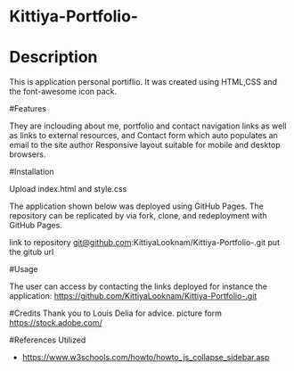 # Kittiya-Portfolio-

# Description

 This is application personal portiflio. It was created using HTML,CSS and the font-awesome icon pack.

#Features 

They are inclouding about me, portfolio and contact navigation links as well as links to external resources, and Contact form which auto populates an email to the site author
Responsive layout suitable for mobile and desktop browsers.


#Installation

Upload index.html and style.css 

The application shown below was deployed using GitHub Pages. The repository can be replicated by via fork, clone, and redeployment with GitHub Pages.

link to repository git@github.com:KittiyaLooknam/Kittiya-Portfolio-.git put the gitub url 

#Usage

The user can access by contacting the links deployed for instance the application: https://github.com/KittiyaLooknam/Kittiya-Portfolio-.git


#Credits 
Thank you to Louis Delia for advice.
picture form https://stock.adobe.com/


#References Utilized
- https://www.w3schools.com/howto/howto_js_collapse_sidebar.asp
